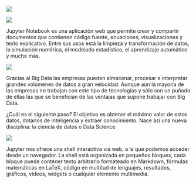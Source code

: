 ![](https://images.cooltext.com/5137353.gif)

![](https://images.cooltext.com/5137343.gif)

Jupyter Notebook es una aplicación web que permite crear y compartir documentos que contienen código fuente, ecuaciones, visualizaciones y texto explicativo. Entre sus usos está la limpieza y transformación de datos, la simulación numérica, el modelado estadístico, el aprendizaje automático y mucho más.

![](https://images.cooltext.com/5137346.gif)

Gracias al Big Data las empresas pueden almacenar, procesar e interpretar grandes volúmenes de datos a gran velocidad. Aunque aún la mayoría de las empresas no trabajan con este tipo de tecnologías y sólo son un puñado de ellas las que se benefician de las ventajas que supone trabajar con Big Data.

¿Cuál es el siguiente paso? El objetivo es obtener el máximo valor de estos datos, dotarlos de inteligencia y extraer conocimiento. Nace así una nueva disciplina: la ciencia de datos o Data Science

![](https://images.cooltext.com/5137347.gif)

Jupyter nos ofrece una shell interactiva vía web, a la que podemos acceder desde un navegador. La shell está organizada en pequeños bloques, cada bloque puede contener texto arbitrario formateado en Markdown, fórmulas matemáticas en LaTeX, código en multitud de lenguajes, resultados, gráficos, vídeos, widgets o cualquier elemento multimedia.


